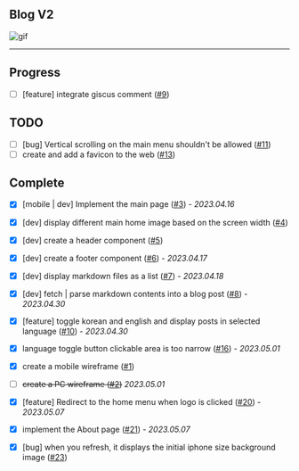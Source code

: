 ## Blog V2

![gif](./blog-demo.gif)

---

## Progress

- [ ] [feature] integrate giscus comment ([#9][i9])

## TODO

- [ ] [bug] Vertical scrolling on the main menu shouldn't be allowed ([#11][i11])
- [ ] create and add a favicon to the web ([#13][i13])

## Complete

- [x] [mobile | dev] Implement the main page ([#3][i3]) - _2023.04.16_
- [x] [dev] display different main home image based on the screen width ([#4][i4])
- [x] [dev] create a header component ([#5][i5])
- [x] [dev] create a footer component ([#6][i6]) - _2023.04.17_
- [x] [dev] display markdown files as a list ([#7][i7]) - _2023.04.18_
- [x] [dev] fetch | parse markdown contents into a blog post ([#8][i8]) - _2023.04.30_
- [x] [feature] toggle korean and english and display posts in selected language ([#10][i10]) - _2023.04.30_
- [x] language toggle button clickable area is too narrow ([#16][i16]) - _2023.05.01_
- [x] create a mobile wireframe ([#1][i1])
- [ ] ~~create a PC wireframe ([#2][i2])~~ _2023.05.01_
- [x] [feature] Redirect to the home menu when logo is clicked ([#20][i20]) - _2023.05.07_
- [x] implement the About page ([#21][i21]) - _2023.05.07_
- [x] [bug] when you refresh, it displays the initial iphone size background image ([#23][i23])


[i1]: https://github.com/rolemadelen/blogv2/issues/1
[i2]: https://github.com/rolemadelen/blogv2/issues/2
[i3]: https://github.com/rolemadelen/blogv2/issues/3
[i4]: https://github.com/rolemadelen/blogv2/issues/4
[i5]: https://github.com/rolemadelen/blogv2/issues/5
[i6]: https://github.com/rolemadelen/blogv2/issues/6
[i7]: https://github.com/rolemadelen/blogv2/issues/7
[i8]: https://github.com/rolemadelen/blogv2/issues/8
[i9]: https://github.com/rolemadelen/blogv2/issues/9
[i10]: https://github.com/rolemadelen/blogv2/issues/10
[i11]: https://github.com/rolemadelen/blogv2/issues/11
[i13]: https://github.com/rolemadelen/blogv2/issues/13
[i16]: https://github.com/rolemadelen/blogv2/issues/16
[i20]: https://github.com/rolemadelen/blogv2/issues/20
[i21]: https://github.com/rolemadelen/blogv2/issues/21
[i23]: https://github.com/rolemadelen/blogv2/issues/23
